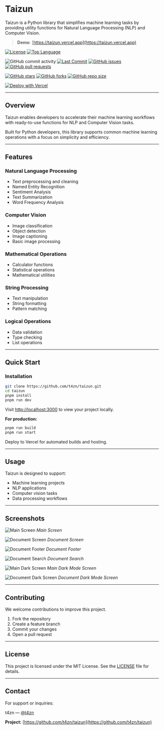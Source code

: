 # Taizun

Taizun is a Python library that simplifies machine learning tasks by providing utility functions for Natural Language Processing (NLP) and Computer Vision.

> **Demo**: [https://taizun.vercel.app](https://taizun.vercel.app)

[![License](https://img.shields.io/badge/license-MIT-green.svg)](LICENSE)
[![Top Language](https://img.shields.io/github/languages/top/t4zn/taizun)](https://github.com/t4zn/taizun)

![GitHub commit activity](https://img.shields.io/github/commit-activity/m/t4zn/taizun)
[![Last Commit](https://img.shields.io/github/last-commit/t4zn/taizun)](https://github.com/t4zn/taizun/commits)
[![GitHub issues](https://img.shields.io/github/issues/t4zn/taizun)](https://github.com/t4zn/taizun/issues)
[![GitHub pull requests](https://img.shields.io/github/issues-pr/t4zn/taizun)](https://github.com/t4zn/taizun/pulls)

[![GitHub stars](https://img.shields.io/github/stars/t4zn/taizun)](https://github.com/t4zn/taizun/stargazers)
[![GitHub forks](https://img.shields.io/github/forks/t4zn/taizun)](https://github.com/t4zn/taizun/network)
[![GitHub repo size](https://img.shields.io/github/repo-size/t4zn/taizun)](https://github.com/t4zn/taizun)

[![Deploy with Vercel](https://vercel.com/button)](https://vercel.com/new/clone?repository-url=https%3A%2F%2Fgithub.com%2Ft4zn%2Ftaizun&project-name=taizun&repository-name=taizun&demo-title=Taizun&demo-description=Taizun%20is%20a%20Python%20library%20that%20simplifies%20machine%20learning%20tasks%20by%20providing%20utility%20functions%20for%20Natural%20Language%20Processing%20(NLP)%20and%20Computer%20Vision.&demo-url=https%3A%2F%2Ftaizun.vercel.app%2F&demo-image=https%3A%2F%2Fgithub.com%2Ft4zn%2Ftaizun%2Fblob%2Fmain%2Fpublic%2Fscreens%2Fscreen-1.png)

---

## Overview

Taizun enables developers to accelerate their machine learning workflows with ready-to-use functions for NLP and Computer Vision tasks.

Built for Python developers, this library supports common machine learning operations with a focus on simplicity and efficiency.

---

## Features

### Natural Language Processing

- Text preprocessing and cleaning
- Named Entity Recognition
- Sentiment Analysis
- Text Summarization
- Word Frequency Analysis

### Computer Vision

- Image classification
- Object detection
- Image captioning
- Basic image processing

### Mathematical Operations

- Calculator functions
- Statistical operations
- Mathematical utilities

### String Processing

- Text manipulation
- String formatting
- Pattern matching

### Logical Operations

- Data validation
- Type checking
- List operations

---

## Quick Start

### Installation

```bash
git clone https://github.com/t4zn/taizun.git
cd taizun
pnpm install
pnpm run dev
```

Visit [http://localhost:3000](http://localhost:3000) to view your project locally.

**For production:**

```bash
pnpm run build
pnpm run start
```

Deploy to Vercel for automated builds and hosting.

---

## Usage

Taizun is designed to support:

- Machine learning projects
- NLP applications
- Computer vision tasks
- Data processing workflows

---

## Screenshots

![Main Screen](./public/screens/screen-1.png)
_Main Screen_

![Document Screen](./public/screens/screen-2.png)
_Document Screen_

![Document Footer](./public/screens/screen-3.png)
_Document Footer_

![Document Search](./public/screens/screen-4.png)
_Document Search_

![Main Dark Screen](./public/screens/screen-5.png)
_Main Dark Mode Screen_

![Document Dark Screen](./public/screens/screen-6.png)
_Document Dark Mode Screen_

---

## Contributing

We welcome contributions to improve this project.

1. Fork the repository
2. Create a feature branch
3. Commit your changes
4. Open a pull request

---

## License

This project is licensed under the MIT License. See the [LICENSE](./LICENSE) file for details.

---

## Contact

For support or inquiries:

t4zn — [@t4zn](https://x.com/t4zn)

**Project:** [https://github.com/t4zn/taizun](https://github.com/t4zn/taizun)
